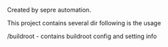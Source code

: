 Created by sepre automation.

This project contains several dir
 following is the usage

/buildroot - contains buildroot config and setting info

